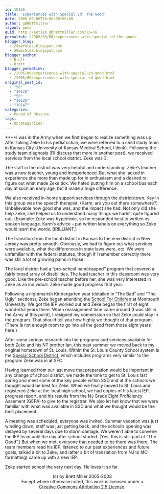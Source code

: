 ```yaml
---
id: 10126
title: 'Experiences with Special Ed: The Good'
date: 2005-09-06T16:02:00+00:00
author: gBRETTmiller
layout: post
guid: http://autism.gbrettmiller.com/?p=56
permalink: /2005/09/06/experiences-with-special-ed-the-good/
blogger_blog:
  - 29marbles.blogspot.com
  - 29marbles.blogspot.com
blogger_author:
  - Brett
  - Brett
blogger_permalink:
  - /2005/09/experiences-with-special-ed-good.html
  - /2005/09/experiences-with-special-ed-good.html
original_post_id:
  - "56"
  - "10126"
  - "56"
  - "10126"
  - "10147"
categories:
  - Pound of Obscure
tags:
  - Uncategorized
---
```

****I was in the Army when we first began to realize something was up. After taking Zeke to his pediatrictian, we were referred to a child study team in Kansas City (University of Kansas Medical School, I think). Following the study team diagnosis (I’ll discuss that more in another post), we received services from the local school district. Zeke was 3.

The staff in the district was very helpful and understanding. Zeke’s teacher was a new teacher, young and inexperienced. But what she lacked in experience she more than made up for in enthusiasm and a desired to figure out what made Zeke tick. We hated putting him on a school bus each day at such an early age, but it made a huge difference.

We also received in-home support services through the district/town. Key in this group was the speech therapist. (Karm, are you out there somewhere?) Unbelievable how good she was, and the impact she had. Not only did she help Zeke, she helped us to understand many things we hadn’t quite figured out. (Example: Zeke was hyperlexic, so he responded best to written vs. spoken language. Karm’s advice – put written labels on everything so Zeke would learn the words. BRILLIANT.)

The transition from the local district in Kansas to the new district in New Jersey was pretty smooth. Obviously, we had to figure out what services were available, what the differences in state laws were, etc. We were unfamiliar with the federal statutes, though if I remember correctly there was still a lot of growing pains in those.

The local district had a “pre-school handicapped” program that covered a fairly broad array of disabilities. The lead teacher in this classroom was very good. Like the pre-school teacher before her, she was very interested in Zeke as an individual. Zeke made good progress that year.

Following a nightmarish Kindergarten year (detailed in “The Bad” and “The Ugly” sections), Zeke began attending the [School For Children](http://www.sfcinfo.org/) at Monmouth University. We got the IEP worked out and Zeke began the first of eight wonderful years there. When reassignment time came around (I was still in the Army at this point), I resigned my commission so that Zeke could stay in the program. That should tell you how highly we thought of that program. (There is not enough room to go into all the good from those eight years here.) 

After some serious research into the programs and services available for both Zeke and his NT brother Ian, this past summer we moved back to my original hometown of St. Louis. Within the St. Louis County School system is the [Special School District](http://www.ssd.k12.mo.us/), which includes programs very similar to the program Zeke was in at SFC.

Having learned from our last move that preparation would be important in any change of school district, we made the time to get to St. Louis last spring and meet some of the key people within SSD and at the schools we thought would be best for Zeke. When we finally moved to St. Louis and registered Zeke at the local high school, we had copies of his latest IEP, progress report, and his results from the NJ Grade Eight Proficiency Assement (GEPA) to give to the registrar. We also let her know that we were familiar with what was available in SSD and what we thought would be the best placement.

A meeting was scheduled, everyone was invited. Summer vacation was just winding down, staff was just getting back, and the school’s opening was delayed by several days due to storm damage. We weren’t able to convene the IEP team until the day after school started. (Yes, this is still part of “The Good”.) But when we met, everyone that needed to be there was there. The team members read his IEP, listened to our past experiences and future goals, talked a bit to Zeke, and (after a bit of translation from NJ to MO formatting) came up with a new IEP.

Zeke started school the very next day. He loves it so far.

<div class="blogger-post-footer">
  <p align="center">
    (c) by Brett Miller 2005-2008<br /> Except where otherwise noted, this work is licensed under a<br /> <a href="http://creativecommons.org/licenses/by/2.5/" rel="license">Creative Commons Attribution 2.5 License</a>.
  </p>
</div>